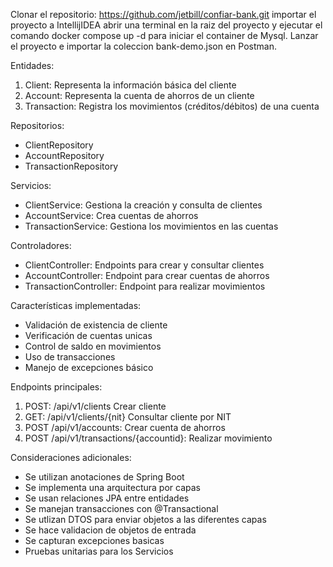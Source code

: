 Clonar el repositorio:
https://github.com/jetbill/confiar-bank.git
importar el proyecto a IntellijIDEA
abrir una terminal en la raiz del proyecto y ejecutar el comando docker compose up -d
para iniciar el container de Mysql. Lanzar el proyecto e importar la coleccion bank-demo.json en Postman.



Entidades:

1. Client: Representa la información básica del cliente
2. Account: Representa la cuenta de ahorros de un cliente
3. Transaction: Registra los movimientos (créditos/débitos) de una cuenta

Repositorios:

* ClientRepository
* AccountRepository
* TransactionRepository

Servicios:

* ClientService: Gestiona la creación y consulta de clientes
* AccountService: Crea cuentas de ahorros
* TransactionService: Gestiona los movimientos en las cuentas

Controladores:

* ClientController: Endpoints para crear y consultar clientes
* AccountController: Endpoint para crear cuentas de ahorros
* TransactionController: Endpoint para realizar movimientos

Características implementadas:

* Validación de existencia de cliente
* Verificación de cuentas unicas
* Control de saldo en movimientos
* Uso de transacciones
* Manejo de excepciones básico

Endpoints principales:

1. POST: /api/v1/clients Crear cliente
2. GET: /api/v1/clients/{nit} Consultar cliente por NIT
3. POST /api/v1/accounts: Crear cuenta de ahorros
4. POST /api/v1/transactions/{accountid}: Realizar movimiento

Consideraciones adicionales:

* Se utilizan anotaciones de Spring Boot
* Se implementa una arquitectura por capas
* Se usan relaciones JPA entre entidades
* Se manejan transacciones con @Transactional
* Se utlizan DTOS para enviar objetos a las diferentes capas
* Se hace validacion de objetos de entrada
* Se capturan excepciones basicas
* Pruebas unitarias para los Servicios

